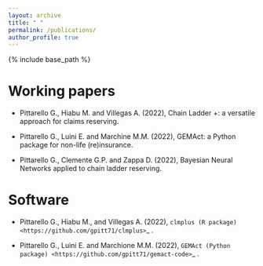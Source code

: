 ```yaml
---
layout: archive
title: " "
permalink: /publications/
author_profile: true
---
```


{% include base_path %}

Working papers
========================

* Pittarello G., Hiabu M. and Villegas A. (2022), Chain Ladder +: a versatile approach for claims reserving.

* Pittarello G., Luini E. and Marchine M.M. (2022), GEMAct: a Python package for non-life (re)insurance.

* Pittarello G., Clemente G.P. and Zappa D. (2022), Bayesian Neural Networks applied to chain ladder reserving.


Software
============

* Pittarello G., Hiabu M., and Villegas A. (2022), `clmplus (R package) <https://github.com/gpitt71/clmplus>`_ . 

* Pittarello G., Luini E. and Marchione M.M. (2022), `GEMAct (Python package) <https://github.com/gpitt71/gemact-code>`_ . 